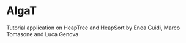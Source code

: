 # AlgaT
Tutorial application on HeapTree and HeapSort by Enea Guidi, Marco Tomasone and Luca Genova
